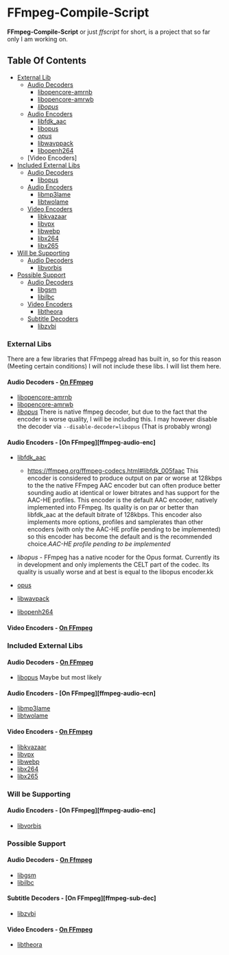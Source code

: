 # FFmpeg-Compile-Script
**FFmpeg-Compile-Script** or just *ffscript* for short, is a project that so far only I am working on.

## Table Of Contents
- [External Lib](#external-li)
  - [Audio Decoders](#audio-decoders)
    - [libopencore-amrnb](#libopencore-amrnb)
    - [libopencore-amrwb](#libopencore-amrwb)
    - [*libopus*](#libopus)
  - [Audio Encoders](#audio-encoders)
    - [libfdk_aac](#libfdk_aac)
    - [libopus](#llibopus)
    - [*opus*](3opus)
    - [libwavppack](#libwavpack)
    - [libopenh264](#libopenh264)
  - [Video Encoders]
- [Included External Libs](#included-external-libs)
  - [Audio Decoders](#audio-decoders-1)
    - [libopus](#libopus-1)
  - [Audio Encoders](#audio-encoders-1)
    - [libmp3lame](#libmp3lame)
    - [libtwolame](#libtwolame)
  - [Video Encoders](#video-encoders-1)
    - [libkvazaar](#libvkazaar)
    - [libvpx](#libvpx)
    - [libwebp](#libwebp)
    - [libx264](#libx264)
    - [libx265](@libx265)
- [Will be Supporting](#will-be-supporting)
  - [Audio Decoders](#audio-decoders-2)
    - [libvorbis](#libvorbis)
- [Possible Support](#possible-support)
  - [Audio Decoders](#audio-decoders-2)
    - [libgsm](#libgsm)
    - [libilbc](@libilbc)
  - [Video Encoders](#video-encoders-2)
    - [libtheora](#libtheora)
  - [Subtitle Decoders](#subtitle-decoders)
    - [libzvbi](#libzvbi)

### External Libs
There are a few libraries that FFmpegg alread has built in, so for this reason (Meeting certain conditions) I will not
include these libs.  I will list them here.
#### Audio Decoders - [On FFmpeg][ffmpeg-audio-dec]
- <a name='libopencore-amrnb'>[libopencore-amrnb](https://ffmpeg.org/ffmpeg-codecs.html#libopencore_002damrnb)
- <a name='libopencore-amrwb'>[libopencore-amrwb](https://ffmpeg.org/ffmpeg-codecs.html#libopencore_002damrwb)
- <a name='libopus'>[*libopus*](https://ffmpeg.org/ffmpeg-codecs.html#libopus)
  There is native ffmpeg decoder, but due to the fact that the encoder is worse quality, I will be including
  this.  I may however disable the decoder via `--disable-decoder=libopus`  (That is probably wrong)
#### Audio Encoders - [On FFmpeg][ffmpeg-audio-enc]
- <a name='libfdk_aac'>[libfdk_aac](https://ffmpeg.org/ffmpeg-codecs.html#aac)
  - https://ffmpeg.org/ffmpeg-codecs.html#libfdk_005faac  This encoder is considered to produce output on par or worse
    at 128kbps to the the native FFmpeg AAC encoder but can often produce better sounding audio at identical or lower
    bitrates and has support for the AAC-HE profiles.
  This encoder is the default AAC encoder, natively implemented into FFmpeg. Its quality is on par or better than
libfdk_aac at the default bitrate of 128kbps. This encoder also implements more options, profiles and samplerates than
  other encoders (with only the AAC-HE profile pending to be implemented) so this encoder has become the default and is
  the recommended choice.*AAC-HE profile pending to be implemented*
- *libopus* - FFmpeg has a native ncoder for the Opus format. Currently its in development and only implements the CELT
  part of the codec. Its quality is usually worse and at best is equal to the libopus encoder.kk

- <a name='opus'>[opus](https://ffmpeg.org/ffmpeg-codecs.html#opus)
- <a name='libwavpack'>[libwavpack](https://ffmpeg.org/ffmpeg-codecs.html#libwavpack-1)
- <a name='libopenh264'>[libopenh264](https://ffmpeg.org/ffmpeg-codecs.html#libopenh264)
#### Video Encoders - [On FFmpeg][ffmpeg-vid-enc]

### Included External Libs
#### Audio Decoders - [On FFmpeg][ffmpeg-audio-dec]
- <a name='libopus-1'>[libopus](https://ffmpeg.org/ffmpeg-codecs.html#libopus)
  Maybe but most likely
#### Audio Encoders - [On FFmpeg][ffmpeg-audio-ecn]
- <a name='libmp3lame'>[libmp3lame](https://ffmpeg.org/ffmpeg-codecs.html#libmp3lame-1)
- <a name='libtwolame'>[libtwolame](https://ffmpeg.org/ffmpeg-codecs.html#libtwolame)
#### Video Encoders - [On FFmpeg][ffmpeg-vid-enc]
- <a name='libkavazaar'>[libkvazaar](https://ffmpeg.org/ffmpeg-codecs.html#libkvazaar)
- <a name='libvpx'>[libvpx](https://ffmpeg.org/ffmpeg-codecs.html#libvpx)
- <a name='libwebp'>[libwebp](https://ffmpeg.org/ffmpeg-codecs.html#libwebp)
- <a name='libx264'>[libx264](https://ffmpeg.org/ffmpeg-codecs.html#libx264_002c-libx264rgb)
- <a name='libx265'>[libx265](https://ffmpeg.org/ffmpeg-codecs.html#libx265)

### Will be Supporting
#### Audio Encoders - [On FFmpeg][ffmpeg-audio-enc]
- <a name='libvorbis'>[libvorbis](https://ffmpeg.org/ffmpeg-codecs.html#libvorbis)

### Possible Support
#### Audio Decoders - [On Ffmpeg][ffmpeg-audio-dec]
- <a name='libgsm'>[libgsm](https://ffmpeg.org/ffmpeg-codecs.html#libgsm)
- <a name='libilbc'>[libilbc](https://ffmpeg.org/ffmpeg-codecs.html#libilbc)
#### Subtitle Decoders - [On FFmpeg][ffmpeg-sub-dec]
- <a name='libzvbi'>[libzvbi](https://ffmpeg.org/ffmpeg-codecs.html#libzvbi_002dteletext)
#### Video Encoders - [On FFmpeg][ffmpeg-vid-enc]
- <a name='libtheora'>[libtheora](https://ffmpeg.org/ffmpeg-codecs.html#libtheora)

[ffmpeg-git]: https://Github.com/FFmpeg/FFmpeg.git "FFmpeg Repository"
[ffscript]: bloc/master/ffscript.py "FFmpeg-Compile-Script"
[libtype]: ffscript.py#L9-L23 "Class LibType"
[ffmpeg-site]: https://ffmpeg.org "FFmpeg"
[ffmpeg-audio-dec]: https://ffmpeg.org/ffmpeg-codecs.html#Audio-Decoders "Audio Decoders"
[ffmpeg-audio-dec]: https://ffmpeg.org/ffmpeg-codecs.html#Audio-Encoders "Audio Encoders"
[ffmpeg-vid-enc]: https://ffmpeg.org/ffmpeg-codecs.html#Video-Encoders "Video Encoders"
[ffrepo]: git://source.ffmpeg.org/ffmpeg.git "Offical FFmpeg Repository"
